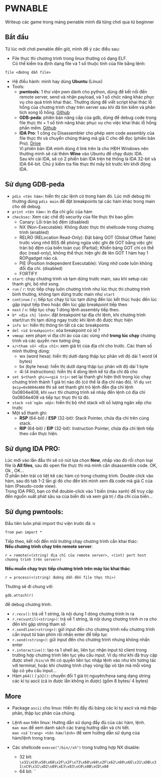 # PWNABLE

Writeup các game trong mảng pwnable mình đã từng chơi qua từ beginner

## Bắt đầu
Từ lúc mới chơi pwnable đến giờ, mình để ý các điều sau:
- File thực thi chương trình trong linux thường có dạng ELF.              
Có thể kiểm tra định dạng file và 1 số thuộc tính của file bằng lệnh:
```
file <đường dẫn file>
```
- Hệ điều hành: mình hay dùng **Ubuntu** (Linux)
- Tools:
    - **pwntools**: 1 thư viện pwn dành cho python, dùng để kết nối đến remote server, send và nhận payload, và 1 số chức năng khác phục vụ cho quá trình khai thác. Thường dùng để viết script khai thác lỗ hổng của chương trình chạy trên server sau khi đã tìm kiếm và phân tích xong lỗ hổng. [Github](https://github.com/Gallopsled/pwntools)
    - **GDB-peda**: phiên bản nâng cấp của gdb, dùng để debug code trong file thực thi + 1 số tính năng khác phục vụ cho việc khai thác lỗ hổng phần mềm. [Github](https://github.com/longld/peda)
    - **IDA Pro**: 1 công cụ Disassembler cho phép xem code assembly của file thực thi và chuyển chúng thàng mã giả C cho dễ đọc (phiên bản Pro). [Drive](https://drive.google.com/drive/folders/1-OPepikWwL2jYlkXgCq3ZmEl6mqXnvMU?usp=sharing)       
    Vì phiên bản IDA mình dùng ở link trên là cho HĐH Windows nên thường mình sẽ cài thêm **Wine** vào Ubuntu để chạy được IDA.          
    Sau khi cài IDA, sẽ có 2 phiển bản IDA trên hệ thống là IDA 32-bit và IDA 64-bit. Chú ý kiểm tra file thực thi mấy bit trước khi khởi động IDA.

## Sử dụng GDB-peda
- `pdis <tên hàm>`: hiển thị các lệnh có trong hàm đó. Lúc mới debug thì thường dùng `pdis main` để đặt breakpoints tại các hàm khác trong main cho dễ debug.
- `print <tên hàm>`: in địa chỉ gốc của hàm
- `checksec`: Xem các chế độ security của file thực thi bao gồm:
    - Canary: Lỗi tràn bộ đệm (disabled)
    - NX (Non-Executable): Không được thực thi shellcode trong chương trình (enabled)
    - RELRO (RELocation Read-Only): Đặt bảng GOT (Global Offset Table) trước vùng nhớ BSS để phòng ngừa việc ghi đè GOT bằng việc ghi tràn bộ đệm của biến toàn cục (Partial); Khiến bảng GOT chỉ có thể đọc (read-only), không thể thực hiện ghi đè lên GOT 1 hàm hay 1 ROPgadget nào cả.
    - PIE (Position Independent Executable): Vùng nhớ code luôn không đổi địa chỉ. (disabled)
    - FORTIFY
- `start`: chạy chương trình và tạm dừng trước main, sau khi setup các thanh ghi, bộ nhớ xong.
- `run` / `r`: trực tiếp chạy luôn chương trình như lúc thực thi chương trình bình thường, không tạm dừng trước main như `start`
- `continue` / `c`: tiếp tục chạy từ lúc tạm dừng đến lúc kết thúc hoặc đến lúc gặp input tiếp theo hoặc đến lúc gặp breakpoint tiếp theo
- `next` / `n`: tiếp tục chạy 1 dòng lệnh assembly tiếp theo.
- `b* <địa chỉ lệnh>`: đặt breakpoint tại địa chỉ lệnh, khi chương trình start/run thì tạm dừng ngay trước khi lệnh đó được thực hiện
- `info br`: hiển thị thông tin tất cả các breakpoints
- `del <id breakpoint>`: xóa breakpoint có id ?
- `vmmap`: xem phạm vi địa chỉ ảo của các vùng nhớ **__trong lúc chạy__** chương trình và các quyền rwx tương ứng.
- `x/<tham số> <địa chỉ>`: xem giá trị của địa chỉ cho trước. Các tham số mình thường dùng: 
    - wx (word hexa): hiển thị dưới dạng thập lục phân với độ dài 1 word (4 bytes)
    - bx (byte hexa): hiển thị dưới dạng thập lục phân với độ dài 1 byte
    - 4i (4 instructions): hiển thị 4 dòng lệnh kể từ địa chỉ đã cho
- `set $<thanh ghi>=<giá trị>`: set lại thanh ghi hiện thời trong lúc chạy chương trình thành 1 giá trị nào đó (có thể là địa chỉ nào đó). Ví dụ `set $eip=0x0804e408` thì sẽ set thanh ghi trỏ lệnh đến địa chỉ lệnh 0x0804e408, khi `next` thì chương trình sẽ nhảy đến lệnh có địa chỉ 0x0804e408 và tiếp tục thực thi từ đó.
- `stack <số ngăn xếp>`: hiển thị bộ nhớ stack với số lượng ngăn xếp cho trước
- Một số thanh ghi:
    - **RSP** (64-bit) / **ESP** (32-bit): Stack Pointer, chứa địa chỉ trên cùng stack.
    - **RIP** (64-bit) / **EIP** (32-bit): Instruction Pointer, chứa địa chỉ lệnh tiếp theo cần thực hiện.

## Sử dụng IDA PRO:
Lúc mới vào lần đầu thì sẽ có nút lựa chọn **__New__**, nhấp vào đó rồi chọn loại file là __All files__, sau đó open file thực thi mà mình cần disassemble code. OK, Ok , OK...     
Ở phần bên trái có liệt kê các hàm có trong chương trình. Double click vào hàm, sau đó tab 1-2 lần gì đó cho đến khi mình xem đã code mã giả C của hàm (Pseudo-code view).      
Trong IDA PRO, bạn có thể double-click vào 1 biến (màu xanh) để truy cập đến nguồn xuất phát sâu xa của biến đó và xem giá trị / địa chỉ của biến...

## Sử dụng pwntools:
Đầu tiên luôn phải import thư viện trước đã :v
```
from pwn import *
```
Tiếp theo, kết nối đến môi trường chạy chương trình cần khai thác:      
__Nếu chương trình chạy trên remote server__:
```
r = remote(<(string) địa chỉ của remote server>, <(int) port host chương trình trên server>)
```
__Nếu muốn chạy trực tiếp chương trình trên máy lúc khai thác__:
```
r = process(<(string) đường dẫn đến file thực thi>)
```
Thường sẽ đi chung với:
```
gdb.attach(r)
```
để debug chương trình.

- `r.recv()`: trả về 1 string, là nội dung 1 dòng chương trình in ra
- `r.recvuntil(<string>)`: trả về 1 string, là nội dung chương trình in ra cho đến khi gặp string tham số
- `r.sendline(<string>)`: gửi input đến cho chương trình nếu chương trình cần input từ bàn phím rồi nhấn enter để tiếp tục
- `r.send(<string>)`: gửi input đến cho chương trình nhưng không nhấn enter
- `r.interactive()`: tạo ra 1 shell ảo, liên tục nhận input từ client trong trường hợp chương trình liên tục yêu cầu input. Ví dụ như khi đã truy cập được shell `/bin/sh` thì có quyền liên tục nhập lệnh vào như khi tương tác với terminal, hoặc khi chương trình chạy vòng lặp vô tận mà mỗi vòng lặp có yêu cầu input...
- Hàm `p64()` / `p32()`: chuyển đổi 1 giá trị nguyên/hexa sang dạng string các kí tự ascii (cả in được lẫn không in được) (gồm 8 bytes/ 4 bytes)

## More
- Package `ascii` cho linux: Hiển thị đầy đủ bảng các kí tự ascii và mã thập phân, thập lục phân của chúng.
- Lệnh `man` trên linux: Hướng dẫn sử dụng đầy đủ của các hàm, lệnh.        
`man man` để xem danh sách các trang hướng dẫn và chi tiết.     
`man <số trang> <tên hàm/lệnh>` để xem hướng dẫn sử dụng của hàm/lệnh trong trang.

- Các shellcode `execve("/bin//sh")` trong trường hợp NX disable:
    - 32 bit: `\x31\xC0\x50\x68\x2F\x2F\x73\x68\x68\x2F\x62\x69\x6E\x31\xDB\x31\xC9\x31\xD2\x89\xE3\x83\xC0\x0B\xCD\x80`
    - 64 bit: ``